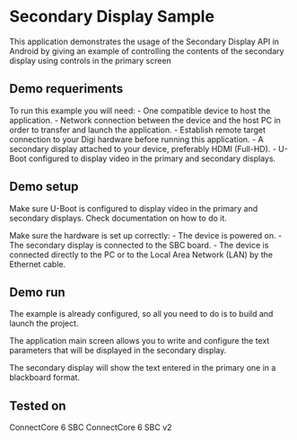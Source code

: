 Secondary Display Sample
========================

This application demonstrates the usage of the Secondary Display API
in Android by giving an example of controlling the contents of the secondary
display using controls in the primary screen

Demo requeriments
-----------------

To run this example you will need:
    - One compatible device to host the application.
    - Network connection between the device and the host PC in order to
      transfer and launch the application.
    - Establish remote target connection to your Digi hardware before running
      this application.
    - A secondary display attached to your device, preferably HDMI (Full-HD).
    - U-Boot configured to display video in the primary and secondary displays.

Demo setup
----------

Make sure U-Boot is configured to display video in the primary and secondary 
displays. Check documentation on how to do it.

Make sure the hardware is set up correctly:
    - The device is powered on.
    - The secondary display is connected to the SBC board.
    - The device is connected directly to the PC or to the Local 
      Area Network (LAN) by the Ethernet cable.

Demo run
--------

The example is already configured, so all you need to do is to build and 
launch the project.
  
The application main screen allows you to write and configure the text 
parameters that will be displayed in the secondary display.

The secondary display will show the text entered in the primary one in a
blackboard format.

Tested on
---------

ConnectCore 6 SBC
ConnectCore 6 SBC v2